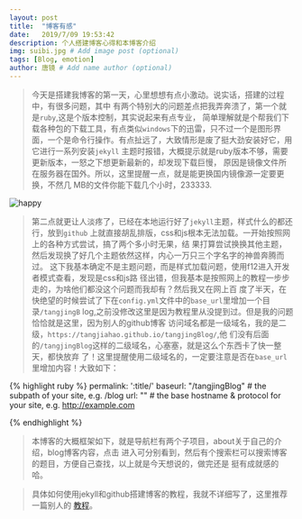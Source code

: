 ```yaml
---
layout: post
title:  "博客有感"
date:   2019/7/09 19:53:42
description: 个人搭建博客心得和本博客介绍
img: suibi.jpg # Add image post (optional)
tags: [Blog, emotion]
author: 唐镜 # Add name author (optional)
---
```

>    今天是搭建我博客的第一天，心里想想有点小激动。说实话，搭建的过程中，有很多问题，其中
有两个特别大的问题差点把我弄奔溃了，第一个就是`ruby`,这是个版本控制，其实说起来有点专业，
简单理解就是个帮我们下载各种包的下载工具，有点类似`windows`下的迅雷，只不过一个是图形界
面，一个是命令行操作。有点扯远了，大致情形是废了挺大劲安装好它，用它进行一系列安装`jekyll`
主题时报错，大概提示就是ruby版本不够，需要更新版本，一怒之下想更新最新的，却发现下载巨慢，
原因是镜像文件所在服务器在国外。所以，这里提醒一点，就是能更换国内镜像源一定要更换，不然几
MB的文件你能下载几个小时，233333.

![happy]({{site.baseurl}}/assets/img/happy.jpg)

>   第二点就更让人淡疼了，已经在本地运行好了`jekyll`主题，样式什么的都还行，放到`github`
上就直接胡乱排版，css和js根本无法加载。一开始按照网上的各种方式尝试，搞了两个多小时无果，结
果打算尝试换换其他主题，然后发现换了好几个主题依然这样，内心一万只三个字名字的神兽奔腾而过。
这下我基本确定不是主题问题，而是样式加载问题，使用f12进入开发者模式查看，发现是css和js路
径出错，但我基本是按照网上的教程一步步走的，为啥他们都没这个问题而我却有？然后我又在网上百
度了半天，在快绝望的时候尝试了下在`config.yml`文件中的`base_url`里增加一个目录`/tangjingB`
log,之前没修改这里是因为教程里从没提到过。但是我的问题恰恰就是这里，因为别人的github博客
访问域名都是一级域名，我的是二级，`https://tangjiahao.github.io/tangjingBlog/`,他
们没有后面的`/tangjingBlog`这样的二级域名，心塞塞，就是这么个东西卡了快一整天，都快放弃
了！这里提醒使用二级域名的，一定要注意是否在`base_url`里增加内容！大致如下：

{% highlight ruby %}
    permalink: ':title/'
    baseurl: "/tangjingBlog" # the subpath of your site, e.g. /blog
    url: "" # the base hostname & protocol for your site, e.g. http://example.com

{% endhighlight %}
 
     
>   本博客的大概框架如下，就是导航栏有两个子项目，about关于自己的介绍，blog博客内容，点击
进入可分别看到，然后有个搜索栏可以搜索博客的题目，方便自己查找，以上就是今天想说的，做完还是
挺有成就感的哈。

>   具体如何使用jekyll和github搭建博客的教程，我就不详细写了，这里推荐一篇别人的
<a href="https://www.jianshu.com/p/82652c7a1fa4">教程</a>。









